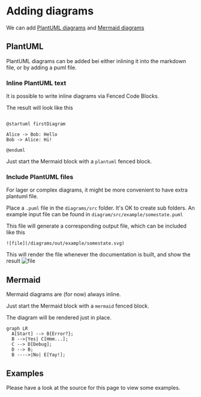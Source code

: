 # Adding diagrams

We can add [PlantUML diagrams](https://plantuml.com) and [Mermaid diagrams](https://mermaid.js.org/intro)



## PlantUML

PlantUML diagrams can be added bei either inlining it into the markdown file, or by adding a puml file.

### Inline PlantUML text

It is possible to write inline diagrams via Fenced Code Blocks.

The result will look like this

```plantuml

@startuml firstDiagram

Alice -> Bob: Hello
Bob -> Alice: Hi!

@enduml

```

Just start the Mermaid block with a `plantuml` fenced block.

### Include PlantUML files

For lager or complex diagrams, it might be more convenient to have extra plantuml file.

Place a `.puml` file in the `diagrams/src` folder. It's OK to create sub folders.
An example input file can be found in `diagram/src/example/somestate.puml`

This file will generate a corresponding output file, which can be included like this

```text
![file](/diagrams/out/example/somestate.svg)
```

This will render the file whenever the documentation is built, and show the result
![file](/diagrams/out/example/somestate.svg)

## Mermaid

Mermaid diagrams are (for now) always inline.

Just start the Mermaid block with a `mermaid` fenced block.

The diagram will be rendered just in place.

``` mermaid
graph LR
  A[Start] --> B{Error?};
  B -->|Yes| C[Hmm...];
  C --> D[Debug];
  D --> B;
  B ---->|No| E[Yay!];
```

## Examples

Please have a look at the source for this page to view some examples.
